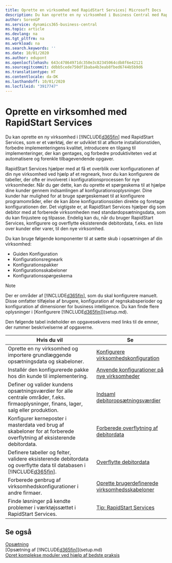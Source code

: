 ```yaml
---
title: Oprette en virksomhed med RapidStart Services| Microsoft Docs
description: Du kan oprette en ny virksomhed i Business Central med RapidStart Services, der er et værktøj, som er udviklet til at afkorte installationstiden, forbedre implementeringens kvalitet, introducere en tilgang til implementeringer, der kan gentages, og forbedre produktiviteten ved at automatisere og forenkle tilbagevendende opgaver.
author: SorenGP
ms.service: dynamics365-business-central
ms.topic: article
ms.devlang: na
ms.tgt_pltfrm: na
ms.workload: na
ms.search.keywords: ''
ms.date: 10/01/2020
ms.author: edupont
ms.openlocfilehash: 643c47864971dc350e3c82345064cdb8f6e42121
ms.sourcegitcommit: ddbb5cede750df1baba4b3eab8fbed6744b5b9d6
ms.translationtype: HT
ms.contentlocale: da-DK
ms.lasthandoff: 10/01/2020
ms.locfileid: "3917747"
---
```

# <a name="setting-up-a-company-with-rapidstart-services"></a>Oprette en virksomhed med RapidStart Services
Du kan oprette en ny virksomhed i [!INCLUDE[d365fin](includes/d365fin_md.md)] med RapidStart Services, som er et værktøj, der er udviklet til at afkorte installationstiden, forbedre implementeringens kvalitet, introducere en tilgang til implementeringer, der kan gentages, og forbedre produktiviteten ved at automatisere og forenkle tilbagevendende opgaver.  

RapidStart Services hjælper med at få et overblik over konfigurationen af din nye virksomhed ved hjælp af et regneark, hvor du kan konfigurere de tabeller, der ofte er involveret i konfigurationsprocessen for nye virksomheder. Når du gør dette, kan du oprette et spørgeskema til at hjælpe dine kunder gennem indsamlingen af konfigurationsoplysninger. Dine kunder har mulighed for at bruge spørgeskemaet til at konfigurere programområder, eller de kan åbne konfigurationssiden direkte og foretage konfigurationen der. Det vigtigste er, at RapidStart Services hjælper dig som debitor med at forberede virksomheden med standardopsætningsdata, som du kan finjustere og tilpasse. Endelig kan du, når du bruger RapidStart Services, konfigurere og overflytte eksisterende debitordata, f.eks. en liste over kunder eller varer, til den nye virksomhed.

Du kan bruge følgende komponenter til at sætte skub i opsætningen af din virksomhed:  

-   Guiden Konfiguration  
-   Konfigurationsregneark  
-   Konfigurationspakker  
-   Konfigurationsskabeloner  
-   Konfigurationsspørgeskema  

> [!Note]  
>  Der er områder af [!INCLUDE[d365fin](includes/d365fin_md.md)], som du skal konfigurere manuelt. Disse omfatter tilføjelse af brugere, konfiguration af regnskabsperioder og konfiguration af dimensioner for business intelligence. Du kan finde flere oplysninger i [Konfigurere [!INCLUDE[d365fin](includes/d365fin_md.md)]](setup.md).

 Den følgende tabel indeholder en opgavesekvens med links til de emner, der rummer beskrivelserne af opgaverne.

|**Hvis du vil**|**Se**|  
|------------|-------------|  
|Oprette en ny virksomhed og importere grundlæggende opsætningsdata og skabeloner.|[Konfigurere virksomhedskonfiguration](admin-set-up-company-configuration.md)|  
|Installér den konfigurerede pakke hos din kunde til implementering.|[Anvende konfigurationer på nye virksomheder](admin-apply-configuration-to-new-companies.md)|
|Definer og valider kundens opsætningsværdier for alle centrale områder, f.eks. firmaoplysninger, finans, lager, salg eller produktion.|[Indsaml debitoropsætningsværdier](admin-gather-customer-setup-values.md)|  
|Konfigurer kerneposter i masterdata ved brug af skabeloner for at forberede overflytning af eksisterende debitordata.|[Forberede overflytning af debitordata](admin-use-templates-to-prepare-customer-data-for-migration.md)|  
|Definere tabeller og felter, validere eksisterende debitordata og overflytte data til databasen i [!INCLUDE[d365fin](includes/d365fin_md.md)].|[Overflytte debitordata](admin-migrate-customer-data.md)|
|Forberede genbrug af virksomhedskonfigurationer i andre firmaer.|[Oprette brugerdefinerede virksomhedsskabeloner](admin-how-to-create-custom-company-configuration-packages.md)|
|Finde løsninger på kendte problemer i værktøjssættet i RapidStart Services.|[Tip: RapidStart Services](admin-tips-and-tricks-rapidstart-services.md)|  

## <a name="see-also"></a>Se også  
[Opsætning](admin-setup-and-administration.md)  
[Opsætning af [!INCLUDE[d365fin](includes/d365fin_md.md)]](setup.md)  
[Opret komplekse moduler ved hjælp af bedste praksis](set-up-complex-application-areas-using-best-practices.md)   
